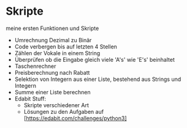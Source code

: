 # Skripte
meine ersten Funktionen und Skripte
- Umrechnung Dezimal zu Binär
- Code verbergen bis auf letzten 4 Stellen
- Zählen der Vokale in einem String
- Überprüfen ob die Eingabe gleich viele 'A's' wie 'E's' beinhaltet
- Taschenrechner
- Preisberechnung nach Rabatt
- Selektion von Integern aus einer Liste, bestehend aus Strings und Integern
- Summe einer Liste berechnen
- Edabit Stuff:
    - Skripte verschiedener Art
    - Lösungen zu den Aufgaben  auf [https://edabit.com/challenges/python3]
